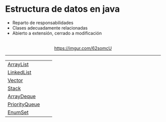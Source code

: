 # Estructura de datos en java

- Reparto de responsabilidades
- Clases adecuadamente relacionadas
- Abierto a extensión, cerrado a modificación

<div align=center>

| |
|-|
https://imgur.com/62somcU

---

||||
|-|-|-|
|[ArrayList](arraylist.md)
|[LinkedList](linkedlist.md)
|[Vector](vector.md)
|[Stack](stack.md)
|[ArrayDeque](arraydeque.md) 
|[PriorityQueue](priorityqueue.md)|
|[EnumSet](enumset.md)|
</div>

